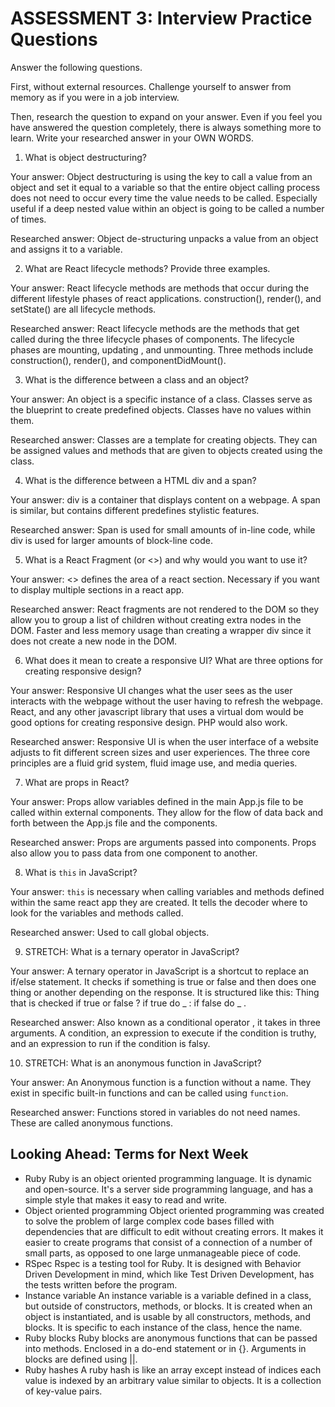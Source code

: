# ASSESSMENT 3: Interview Practice Questions

Answer the following questions.

First, without external resources. Challenge yourself to answer from memory as if you were in a job interview.

Then, research the question to expand on your answer. Even if you feel you have answered the question completely, there is always something more to learn. Write your researched answer in your OWN WORDS.


1. What is object destructuring?

  Your answer:
  Object destructuring is using the key to call a value from an object and set it equal to a variable so that the entire object calling process does not need to occur every time the value needs to be called.  Especially useful if a deep nested value within an object is going to be called a number of times.

  Researched answer:
  Object de-structuring unpacks a value from an object and assigns it to a variable.


2. What are React lifecycle methods? Provide three examples.

  Your answer:
  React lifecycle methods are methods that occur during the different lifestyle phases of react applications.  construction(), render(), and setState() are all lifecycle methods.


  Researched answer:
  React lifecycle methods are the methods that get called during the three lifecycle phases of components.  The lifecycle phases are mounting, updating , and unmounting.  Three methods include construction(), render(), and componentDidMount().


3. What is the difference between a class and an object?

  Your answer:
  An object is a specific instance of a class. Classes serve as the blueprint to create predefined objects. Classes have no values within them.

  Researched answer:
  Classes are a template for creating objects.  They can be assigned values and methods that are given to objects created using the class.


4. What is the difference between a HTML div and a span?

  Your answer:
  div is a container that displays content on a webpage.  A span is similar, but contains different predefines stylistic features.

  Researched answer:
  Span is used for small amounts of in-line code, while div is used for larger amounts of block-line code.


5. What is a React Fragment (or <>) and why would you want to use it?

  Your answer:
  <> defines the area of a react section.  Necessary if you want to display multiple sections in a react app.

  Researched answer:
  React fragments are not rendered to the DOM so they allow you to group a list of children without creating extra nodes in the DOM. Faster and less memory usage than creating a wrapper div since it does not create a new node in the DOM.


6. What does it mean to create a responsive UI? What are three options for creating responsive design?

  Your answer:
  Responsive UI changes what the user sees as the user interacts with the webpage without the user having to refresh the webpage.  React, and any other javascript library that uses a virtual dom would be good options for creating responsive design.  PHP would also work.

  Researched answer:
  Responsive UI is when the user interface of a website adjusts to fit different screen sizes and user experiences.  The three core principles are a fluid grid system, fluid image use, and media queries.


7. What are props in React?

  Your answer:
  Props allow variables defined in the main App.js file to be called within external components.  They allow for the flow of data back and forth between the App.js file and the components.

  Researched answer:
  Props are arguments passed into components.  Props also allow you to pass data from one component to another.


8. What is `this` in JavaScript?

  Your answer:
  `this` is necessary when calling variables and methods defined within the same react app they are created.  It tells the decoder where to look for the variables and methods called.

  Researched answer:
  Used to call global objects.


9. STRETCH: What is a ternary operator in JavaScript?

  Your answer:
  A ternary operator in JavaScript is a shortcut to replace an if/else statement. It checks if something is true or false and then does one thing or another depending on the response. It is structured like this: Thing that is checked if true or false ?  if true do _ : if false do _ .

  Researched answer:
  Also known as a conditional operator , it takes in three arguments.  A condition, an expression to execute if the condition is truthy, and an expression to run if the condition is falsy.


10. STRETCH: What is an anonymous function in JavaScript?

  Your answer:
  An Anonymous function is a function without a name. They exist in specific built-in functions and can be called using `function`.

  Researched answer:
  Functions stored in variables do not need names.  These are called anonymous functions.


## Looking Ahead: Terms for Next Week
- Ruby
  Ruby is an object oriented programming language.  It is dynamic and open-source.  It's a server side programming language, and has a simple style that makes it easy to read and write.
- Object oriented programming
  Object oriented programming was created to solve the problem of large complex code bases filled with dependencies that are difficult to edit without creating errors.  It makes it easier to create programs that consist of a connection of a number of small parts, as opposed to one large unmanageable piece of code.
- RSpec
  Rspec is a testing tool for Ruby.  It is designed with Behavior Driven Development in mind, which like Test Driven Development, has the tests written before the program.
- Instance variable
  An instance variable is a variable defined in a class, but outside of constructors, methods, or blocks.  It is created when an object is instantiated, and is usable by all constructors, methods, and blocks.  It is specific to each instance of the class, hence the name.
- Ruby blocks
  Ruby blocks are anonymous functions that can be passed into methods.  Enclosed in a do-end statement or in {}.  Arguments in blocks are defined using ||.
- Ruby hashes
  A ruby hash is like an array except instead of indices each value is indexed by an arbitrary value similar to objects.  It is a collection of key-value pairs.
